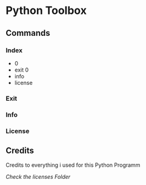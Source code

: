 # Python Toolbox
 
## Commands

### Index

- 0
- exit 0
- info
- license

### Exit

### Info

### License

## Credits

Credits to everything i used for this Python Programm

*Check the licenses Folder*
